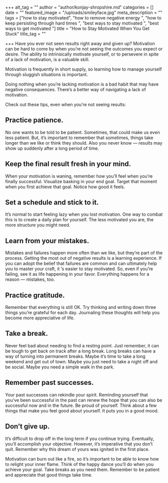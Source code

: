 +++
alt_tag = ""
author = "author/konjay-shropshire.md"
categories = []
date = ""
featured_image = "/uploads/smileyface.jpg"
meta_description = ""
tags = ["how to stay motivated", "how to remove negative energy ", "how to keep persisting through hard times ", "best ways to stay motivated ", "best ways to get motivated "]
title = "How to Stay Motivated When You Get Stuck"
title_tag = ""

+++
Have you ever not seen results right away and given up? Motivation can be hard to come by when you’re not seeing the outcomes you expect or desire. The ability to intrinsically motivate yourself, or to persevere in spite of a lack of motivation, is a valuable skill.

Motivation is frequently in short supply, so learning how to manage yourself through sluggish situations is important.

Doing nothing when you’re lacking motivation is a bad habit that may have negative consequences. There’s a better way of navigating a lack of motivation.

Check out these tips, even when you’re not seeing results:

## **Practice patience.**

 No one wants to be told to be patient. Sometimes, that could make us even less patient. But, it’s important to remember that sometimes, things take longer than we like or think they should. Also you never know — results may show up suddenly after a long period of time.

## **Keep the final result fresh in your mind.**

 When your motivation is waning, remember how you’ll feel when you’re finally successful. Visualize basking in your end goal. Target that moment when you first achieve that goal. Notice how good it feels.

## **Set a schedule and stick to it.** 

It’s normal to start feeling lazy when you lost motivation. One way to combat this is to create a daily plan for yourself. The less motivated you are, the more structure you might need.

## **Learn from your mistakes.** 

Mistakes and failures happen more often than we like, but they’re part of the process. Getting the most out of negative results is a learning experience. If you can adopt the belief that failures are common and can ultimately help you to master your craft, it ’s easier to stay motivated. So, even if you’re failing, see it as life happening in your favor. Everything happens for a reason — mistakes, too.

## **Practice gratitude.** 

Remember that everything is still OK. Try thinking and writing down three things you’re grateful for each day. Journaling these thoughts will help you become more appreciative of life.

## **Take a break.** 

Never feel bad about needing to find a resting point. Just remember, it can be tough to get back on track after a long break. Long breaks can have a way of turning into permanent breaks. Maybe it’s time to take a long weekend and get out of town. Maybe you just need to take a night off and be social. Maybe you need a simple walk in the park.

## **Remember past successes.** 

Your past successes can rekindle your spirit. Reminding yourself that you’ve been successful in the past can renew the hope that you can also be successful now and in the future. Be proud of yourself. Think about a few things that make you feel good about yourself. It puts you in a good mood.

## **Don’t give up.** 

It’s difficult to drop off in the long term if you continue trying. Eventually, you’ll accomplish your objective. However, it’s imperative that you don’t quit. Remember why this dream of yours was ignited in the first place.

Motivation can burn out like a fire, so it’s important to be able to know how to relight your inner flame. Think of the happy dance you’ll do when you achieve your goal. Take breaks as you need them. Remember to be patient and appreciate that good things take time.